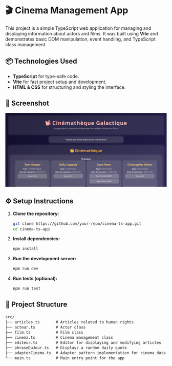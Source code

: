 
# 🎬 Cinema Management App

This project is a simple TypeScript web application for managing and displaying information about actors and films. It was built using **Vite** and demonstrates basic DOM manipulation, event handling, and TypeScript class management.

## 📦 Technologies Used
- **TypeScript** for type-safe code.
- **Vite** for fast project setup and development.
- **HTML & CSS** for structuring and styling the interface.

## 📸 Screenshot
![App Screenshot](./images/screenshot.png)

## ⚙️ Setup Instructions

1. **Clone the repository:**
   ```bash
   git clone https://github.com/your-repo/cinema-ts-app.git
   cd cinema-ts-app
   ```

2. **Install dependencies:**
   ```bash
   npm install
   ```

3. **Run the development server:**
   ```bash
   npm run dev
   ```

4. **Run tests (optional):**
   ```bash
   npm run test
   ```

## 📝 Project Structure
```
src/
├── articles.ts       # Articles related to human rights
├── acteur.ts         # Actor class
├── film.ts           # Film class
├── cinema.ts         # Cinema management class
├── editeur.ts        # Editor for displaying and modifying articles
├── phraseDuJour.ts   # Displays a random daily quote
├── adapterCinema.ts  # Adapter pattern implementation for cinema data
└── main.ts           # Main entry point for the app
```
